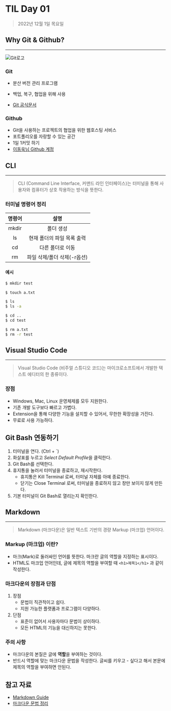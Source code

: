 # TIL Day 01

>2022년 12월 1일 목요일

## Why Git & Github?

---

![Git로고](https://user-images.githubusercontent.com/49775540/168756716-68f9aebb-380f-4897-8141-78d8403f6113.png)

### Git

 - 분산 버전 관리 프로그램
 + 백업, 복구, 협업을 위해 사용
 * [Git 공식문서](https://git-scm.com/book/ko/v2)

### Github

 - Git을 사용하는 프로젝트의 협업을 위한 웹호스팅 서비스
 - 포트폴리오를 자랑할 수 있는 공간
 - 1일 1커밋 하기
 - [이동욱님 Github 계정](https://github.com/jojoldu)



## CLI

---

> CLI (Command Line Interface, 커맨드 라인 인터페이스)는 터미널을 통해 사용자와 컴퓨터가 상호 작용하는 방식을 뜻한다.

### 터미널 명령어 정리
|**명령어**| **설명**| 
|:---:|:---:|
|mkdir| 폴더 생성 | 
|ls| 현재 폴더의 파일 목록 출력| 
|cd| 다른 폴더로 이동 | 
|rm| 파일 삭제/폴더 삭제(-r옵션)|

#### 예시
```bash
$ mkdir test

$ touch a.txt

$ ls
$ ls -a

$ cd ..
$ cd test

$ rm a.txt
$ rm -r test
```


## Visual Studio Code

---

> Visual Studio Code (비주얼 스튜디오 코드)는 마이크로소프트에서 개발한 텍스트 에디터의 한 종류이다.

### 장점

 - Windows, Mac, Linux 운영체제를 모두 지원한다.
 - 기존 개발 도구보다 빠르고 가볍다.
 - Extension을 통해 다양한 기능을 설치할 수 있어서, 무한한 확장성을 가진다.
 - 무료로 사용 가능하다.

## Git Bash 연동하기

 1. 터미널을 연다. (Ctrl + `)
 2. 화살표를 누르고 *Select Default Profile*을 클릭한다.
 3. Git Bash를 선택한다.
 4. 휴지통을 눌러서 터미널을 종료하고, 재시작한다.
    - 휴지통은 Kill Terminal 로써, 터미널 자체를 아예 종료한다.
    - 닫기는 Close Terminal 로써, 터미널을 종료하지 않고 창만 보이지 않게 만든다.
 5. 기본 터미널이 Git Bash로 열리는지 확인한다.



## Markdown

---

> Markdown (마크다운)은 일반 텍스트 기반의 경량 Markup (마크업) 언어이다.

### Markup (마크업) 이란?

 - 마크(Mark)로 둘러싸인 언어를 뜻한다. 마크란 글의 역할을 지정하는 표시이다.
 - HTML도 마크업 언어인데, 글에 제목의 역할을 부여할 때 `<h1>제목1</h1>` 과 같이 작성한다.

### 마크다운의 장점과 단점

 1. 장점
    - 문법이 직관적이고 쉽다.
    - 지원 가능한 플랫폼과 프로그램이 다양하다.
 2. 단점
    - 표준이 없어서 사용자마다 문법이 상이하다.
    - 모든 HTML의 기능을 대신하지는 못한다.

### 주의 사항

 - 마크다운의 본질은 글에 **역할**을 부여하는 것이다.
 - 반드시 역할에 맞는 마크다운 문법을 작성한다. 글씨를 키우고  - 싶다고 해서 본문에 제목의 역할을 부여하면 안된다.

## 참고 자료

 - [Markdown Guide](https://www.markdownguide.org/basic-syntax/)
 - [마크다운 문법 정리](https://gist.github.com/ihoneymon/652be052a0727ad59601)
